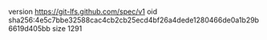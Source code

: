 version https://git-lfs.github.com/spec/v1
oid sha256:4e5c7bbe32588cac4cb2cb25ecd4bf26a4dede1280466de0a1b29b6619d405bb
size 1291
